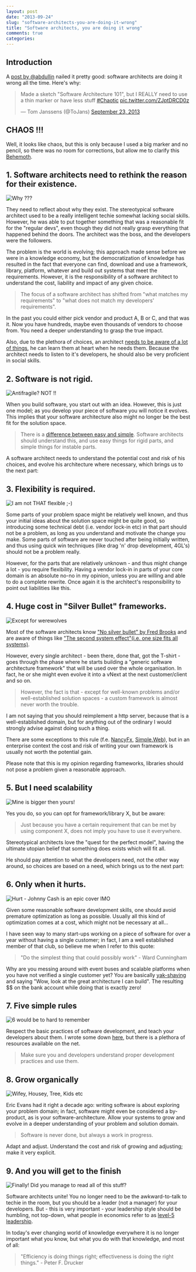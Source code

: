 ```yaml
---
layout: post
date: "2013-09-24"
slug: "software-architects-you-are-doing-it-wrong"
title: "Software architects, you are doing it wrong"
comments: true
categories: 
---
```


## Introduction

A [post by @abdullin](http://abdullin.com/journal/2013/9/23/how-to-produce-a-superb-software-design.html) nailed it pretty good: software architects are doing it wrong all the time. Here's why:
<blockquote class="twitter-tweet"><p>Made a sketch &quot;Software Architecture 101&quot;, but I REALLY need to use a thin marker or have less stuff <a href="https://twitter.com/search?q=%23Chaotic&amp;src=hash">#Chaotic</a> <a href="http://t.co/ZJptDRCD0z">pic.twitter.com/ZJptDRCD0z</a></p>&mdash; Tom Janssens (@ToJans) <a href="https://twitter.com/ToJans/statuses/382165786464231424">September 23, 2013</a></blockquote>
<script async src="//platform.twitter.com/widgets.js" charset="utf-8"></script>


## CHAOS !!!

Well, it looks like chaos, but this is only because I used a big marker and no pencil, so there was no room for corrections, but allow me to clarify this [Behemoth](http://en.wikipedia.org/wiki/Behemoth).


<!-- more -->
## 1. Software architects need to rethink the reason for their existence.
![Why ???](http://i.snag.gy/QWtpz.jpg)

They need to reflect about why they exist. The stereotypical software architect used to be a really intelligent techie somewhat lacking social skills.
However, he was able to put together something that was a reasonable fit for the "regular devs", even though they did not really grasp everything that
happened behind the doors. The architect was the boss, and the developers were the followers.

The problem is the world is evolving; this approach made sense before we were in a knowledge economy, but the democratization of knowledge has resulted
in the fact that everyone can find, download and use a framework, library, platform, whatever and build out systems that meet the requirements. However,
it is the responsibility of a software architect to understand the cost, liability and impact of any given choice.

> The focus of a software architect has shifted from "what matches my requirements" to "what does not match my developers' requirements".

In the past you could either pick vendor and product A, B or C, and that was it. Now you have hundreds, maybe even thousands of vendors to choose from. 
You need a deeper understanding to grasp the true impact. 

Also, due to the plethora of choices, an architect [needs to be aware of a lot of things](http://skycoach.be/2013/04/04/the-modern-software-architect/), 
he can learn them at heart when he needs them. Because the architect needs to listen to it's developers, he should also be very proficient in social skills.


## 2. Software is not rigid.
![Antifragile? NOT !!](http://i.snag.gy/ojHyP.jpg)

When you build software, you start out with an idea. However, this is just one model; as you develop your piece of software you will notice it evolves.
This implies that your software architecture also might no longer be the best fit for the solution space.

> There is a [difference between easy and simple](http://tojans.me/blog/2012/10/31/continuous-thinking-essay-ease-and-simplicity-in-software-architecture/).
> Software architects should understand this, and use easy things for rigid parts, and simple things for instable parts.

A software architect needs to understand the potential cost and risk of his choices, and evolve his architecture where necessary, which brings us to the next 
part:


## 3. Flexibility is required.
![I am not THAT flexible ;-)](http://i.snag.gy/Fk3bo.jpg)

Some parts of your problem space might be relatively well known, and thus your initial ideas about the solution space might be quite good, so introducing some
technical debt (i.e. vendor lock-in etc) in that part should not be a problem, as long as you understand and motivate the change you make. 
Some parts of software are never touched after being initially written, and thus using quick win techniques (like drag 'n' drop development, 4GL's) should not be a problem really.

However, for the parts that are relatively unknown - and thus might change a lot - you require flexibility. Having a vendor lock-in in parts of your core domain
is an absolute no-no in my opinion, unless you are willing and able to do a complete rewrite. Once again it is the architect's responsibility to point out
liabilities like this.


## 4. Huge cost in "Silver Bullet" frameworks.
![Except for werewolves](http://i.snag.gy/btPt0.jpg)

Most of the software architects know ["No silver bullet" by Fred Brooks](http://en.wikipedia.org/wiki/No_Silver_Bullet) and are aware of things like 
["The second system effect"(i.e. one size fits all systems)](http://en.wikipedia.org/wiki/Second-system_effect).

However, every single architect - been there, done that, got the T-shirt - goes through the phase where he starts building a 
"generic software architecture framework" that will be used over the whole organisation. In fact, he or she might even evolve it into a vNext at the next
customer/client and so on.

> However, the fact is that - except for well-known problems and/or well-established solution spaces - a custom framework is almost never worth the
trouble. 

I am not saying that you should reimplement a http server, because that is a well-established domain, but for anything out of the ordinary
I would strongly advise against doing such a thing.

There are some exceptions to this rule (f.e. [NancyFx](http://nancyfx.org/), [Simple.Web](https://github.com/markrendle/Simple.Web)), but in an enterprise context the cost and risk of writing your own framework is usually not worth the potential gain.

Please note that this is my opinion regarding frameworks, libraries should not pose a problem given a reasonable approach.


## 5. But I need scalability
![Mine is bigger then yours!](http://i.snag.gy/o4AEJ.jpg)

Yes you do, so you can opt for framework/library X, but be aware:

> Just because you have a certain requirement that can be met by using component X, does not imply you have to use it everywhere.

Stereotypical architects love the "quest for the perfect model", having the ultimate utopian belief that something does exists which will fit all. 

He should pay attention to what the developers need, not the other way around, so choices are based on a need, which brings us to the next part:


## 6. Only when it hurts.
![Hurt - Johnny Cash is an epic cover IMO](http://i.snag.gy/kYu3Z.jpg)

Given some reasonable software development skills, one should avoid premature optimization as long as possible. Usually all this kind of optimization
comes at a cost, which might not be necessary at all...

I have seen way to many start-ups working on a piece of software for over a year without having a single customer; in fact, I am a well established member
of that club, so believe me when I refer to this quote:

> "Do the simplest thing that could possibly work" - Ward Cunningham

Why are you messing around with event buses and scalable platforms when you have not verified a single customer yet? You are basically 
[yak-shaving](http://sethgodin.typepad.com/seths_blog/2005/03/dont_shave_that.html) and saying
"Wow, look at the great architecture I can build". The resulting $$ on the bank account while doing that is exactly zero!


## 7. Five simple rules
![6 would be to hard to remember](http://i.snag.gy/wYIRC.jpg)

Respect the basic practices of software development, and teach your developers about them. I wrote some down [here](http://tojans.me/blog/2013/08/22/the-5-simple-rules-of-software-development/), but there is a plethora of resources available on the net.

> Make sure you and developers understand proper development practices and use them.


## 8. Grow organically
![Wifey, Housey, Tree, Kids etc](http://i.snag.gy/ayxfi.jpg)

Eric Evans had it right a decade ago: writing software is about exploring your problem domain; in fact, software might even be considered a by-product, as is
your software-architecture. Allow your systems to grow and evolve in a deeper understanding of your problem and solution domain. 

> Software is never done, but always a work in progress.

Adapt and adjust. Understand the cost and risk of growing and adjusting; make it very explicit.


## 9. And you will get to the finish
![Finally! Did you manage to read all of this stuff?](http://i.snag.gy/e5r6t.jpg)

Software architects unite! You no longer need to be the awkward-to-talk to techie in the room, but you should be a leader (not a manager) for your developers.
But - this is very important - your leadership style should be humbling, not top-down, what people in economics refer to as [level-5 leadership](http://en.wikipedia.org/wiki/Good_to_Great).

In today's ever changing world of knowledge everywhere it is no longer important what you know, but what you do with that knowledge, and most of all:

> "Efficiency is doing things right; effectiveness is doing the right things." - Peter F. Drucker


